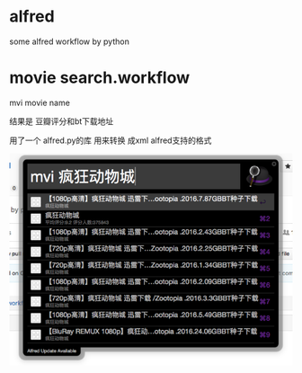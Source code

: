 # alfred
some alfred workflow by python
<h1>movie search.workflow</h1>
<p>mvi movie name </p>
<p>结果是 豆瓣评分和bt下载地址 </p>
<p>用了一个 alfred.py的库 用来转换 成xml alfred支持的格式</p>
<img src="https://raw.githubusercontent.com/prophetw/alfred/master/%E5%B1%8F%E5%B9%95%E5%BF%AB%E7%85%A7%202016-08-25%20%E4%B8%8B%E5%8D%882.54.42.png"/>
